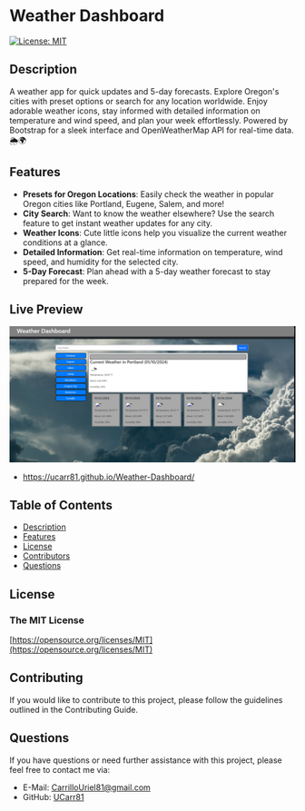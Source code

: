 # Weather Dashboard

[![License: MIT](https://img.shields.io/badge/License-MIT-yellow.svg)](https://opensource.org/licenses/MIT)

## Description
A weather app for quick updates and 5-day forecasts. Explore Oregon's cities with preset options or search for any location worldwide. Enjoy adorable weather icons, stay informed with detailed information on temperature and wind speed, and plan your week effortlessly. Powered by Bootstrap for a sleek interface and OpenWeatherMap API for real-time data. 🌦️🌍

## Features
- **Presets for Oregon Locations**: Easily check the weather in popular Oregon cities like Portland, Eugene, Salem, and more!
- **City Search**: Want to know the weather elsewhere? Use the search feature to get instant weather updates for any city.
- **Weather Icons**: Cute little icons help you visualize the current weather conditions at a glance.
- **Detailed Information**: Get real-time information on temperature, wind speed, and humidity for the selected city.
- **5-Day Forecast**: Plan ahead with a 5-day weather forecast to stay prepared for the week.


## Live Preview
![Live Preview](./Images/image.png)
- https://ucarr81.github.io/Weather-Dashboard/



## Table of Contents
- [Description](#description)
- [Features](#features)
- [License](#license)
- [Contributors](#contributing)
- [Questions](#questions)

## License
### The MIT License
[https://opensource.org/licenses/MIT](https://opensource.org/licenses/MIT)

## Contributing
If you would like to contribute to this project, please follow the guidelines outlined in the Contributing Guide.


## Questions
If you have questions or need further assistance with this project, please feel free to contact me via:
- E-Mail: CarrilloUriel81@gmail.com
- GitHub: [UCarr81](https://github.com/UCarr81)